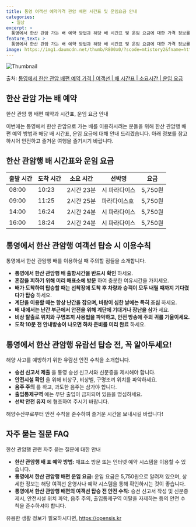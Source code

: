 ```yaml
---
title: 통영 여객선 예약가격 관암 배편 시간표 및 운임요금 안내
categories:
  - 일상
excerpt: >
  통영에서 한산 관암 가는 배 예약 방법과 해당 배 시간표 및 운임 요금에 대한 가격 정보를 안내 드리겠습니다. 안전하고 재밋는 한산 관암행 여행을 위해 아래 정보 참고하시기 바랍니다. 한산 관암행 배편 예약하기 👈 클릭통영에서 한산 관암행 배 시간표출발 시간도착 시간소요 시간선박명요금08:0010:232시간 23분시 파라다이스5,750원09:0011:252시간 25분파라다이스호5,750원14:0016:242시간 24분시 파라다이스5,750원16:0018:242시간 24분시 파라다이스5,750원한산 관암행 배편 예약하기 👈 클릭통영에서 한산 관암행 여객선 탑승 시 이용수칙통영에서 한산 관암행 배를 이용하실 때 주의할 점들을 소개합니다. 중요한 내용 1) 통영에서 한산 관암행 배 출항시간을 반드시 확인하세요..
feature_text: >
  통영에서 한산 관암 가는 배 예약 방법과 해당 배 시간표 및 운임 요금에 대한 가격 정보를 안내 드리겠습니다. 안전하고 재밋는 한산 관암행 여행을 위해 아래 정보 참고하시기 바랍니다. 한산 관암행 배편 예약하기 👈 클릭통영에서 한산 관암행 배 시간표출발 시간도착 시간소요 시간선박명요금08:0010:232시간 23분시 파라다이스5,750원09:0011:252시간 25분파라다이스호5,750원14:0016:242시간 24분시 파라다이스5,750원16:0018:242시간 24분시 파라다이스5,750원한산 관암행 배편 예약하기 👈 클릭통영에서 한산 관암행 여객선 탑승 시 이용수칙통영에서 한산 관암행 배를 이용하실 때 주의할 점들을 소개합니다. 중요한 내용 1) 통영에서 한산 관암행 배 출항시간을 반드시 확인하세요..
image: https://img1.daumcdn.net/thumb/R800x0/?scode=mtistory2&fname=https%3A%2F%2Ft1.daumcdn.net%2Ftistory_admin%2Fstatic%2Fimages%2FopenGraph%2Fopengraph.png
---
```


![Thumbnail](https://img1.daumcdn.net/thumb/R800x0/?scode=mtistory2&fname=https%3A%2F%2Ft1.daumcdn.net%2Ftistory_admin%2Fstatic%2Fimages%2FopenGraph%2Fopengraph.png)

<p>출처: <a href="https://opensis.kr/entry/%ED%86%B5%EC%98%81%EC%97%90%EC%84%9C-%ED%95%9C%EC%82%B0-%EA%B4%80%EC%95%94-%EB%B0%B0%ED%8E%B8-%EC%98%88%EC%95%BD-%EA%B0%80%EA%B2%A9-%EC%97%AC%EA%B0%9D%EC%84%A0-%EB%B0%B0-%EC%8B%9C%EA%B0%84%ED%91%9C-%EC%86%8C%EC%9A%94%EC%8B%9C%EA%B0%84-%EC%9A%B4%EC%9E%84-%EC%9A%94%EA%B8%88" rel="dofollow">통영에서 한산 관암 배편 예약 가격 | 여객선 | 배 시간표 | 소요시간 | 운임 요금</a> </p>

## 한산 관암 가는 배 예약

한산 관암 행 배편 예약과 시간표, 운임 요금 안내

이번에는 통영에서 한산 관암으로 가는 배를 이용하시려는 분들을 위해 한산 관암행 배편 예약 방법과 해당 배 시간표, 운임 요금에 대해 안내
드리겠습니다. 아래 정보를 참고하시어 안전하고 즐거운 여행을 즐기시기 바랍니다.

## **한산 관암행 배 시간표와 운임 요금**

**출발 시간** | **도착 시간** | **소요 시간** | **선박명** | **요금**  
---|---|---|---|---  
08:00 | 10:23 | 2시간 23분 | 시 파라다이스 | 5,750원  
09:00 | 11:25 | 2시간 25분 | 파라다이스호 | 5,750원  
14:00 | 16:24 | 2시간 24분 | 시 파라다이스 | 5,750원  
16:00 | 18:24 | 2시간 24분 | 시 파라다이스 | 5,750원  
  
## **통영에서 한산 관암행 여객선 탑승 시 이용수칙**

통영에서 한산 관암행 배를 이용하실 때 주의할 점들을 소개합니다.

  * **통영에서 한산 관암행 배 출항시간을 반드시 확인** 하세요.
  * **혼잡을 피하기 위해 미리 매표소에 방문** 하여 충분한 여유시간을 가지세요.
  * **배가 도착하여 탑승할 때는 선착장에 도착 후 차량과 승객이 모두 내릴 때까지 기다렸다가 탑승** 하세요.
  * **계단을 이용할 때는 항상 난간을 잡으며, 바람이 심한 날에는 특히 조심** 하세요.
  * **배 내에서는 난간 부근에서 안전을 위해 계단에 기대거나 장난을 삼가** 세요.
  * **비상 탈출로 위치와 구명조끼 사용법을 파악하고, 안전 방송에 주의 귀를 기울이세요.**
  * **도착 10분 전 안내방송이 나오면 하차 준비를 미리 완료** 하세요.

## **통영에서 한산 관암행 유람선 탑승 전, 꼭 알아두세요!**

해양 사고를 예방하기 위한 유람선 안전 수칙을 소개합니다.

  * **승선 신고서 제출** 을 통영 승선 신고서와 신분증을 제시해야 합니다.
  * **안전시설 확인** 을 위해 비상구, 비상벨, 구명조끼 위치를 파악하세요.
  * **음주 주의** 를 하고, 과도한 음주는 삼가야 합니다.
  * **출입통제구역** 에는 무단 출입이 금지되어 있음을 명심하세요.
  * **선박 안전 유지** 에 협조하여 주시기 바랍니다.

해양수산부로부터 안전 수칙을 준수하여 즐거운 시간을 보내시길 바랍니다!

## **자주 묻는 질문 FAQ**

한산 관암행 관련 자주 묻는 질문에 대한 안내

  * **한산 관암행 배 표 예약 방법:** 매표소 방문 또는 인터넷 예약 시스템을 이용할 수 있습니다.
  * **통영에서 한산 관암행 배편 운임 요금:** 운임 요금은 5,750원으로 알려져 있으며, 상세한 정보는 해당 여객선 운영사나 예약 시스템을 통해 확인하시는 것이 좋습니다.
  * **통영에서 한산 관암행 배편의 여객선 탑승 전 안전 수칙:** 승선 신고서 작성 및 신분증 제시, 안전시설 위치 파악, 음주 주의, 출입통제구역 이탈을 자제하는 등의 안전 수칙을 준수하셔야 합니다.



 

유용한 생활 정보가 필요하시다면, <a href="https://opensis.kr" rel="dofollow">https://opensis.kr</a>


